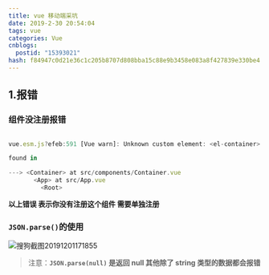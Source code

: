 ```yaml
---
title: vue 移动端采坑
date: 2019-2-30 20:54:04
tags: vue
categories: Vue
cnblogs:
  postid: "15393021"
hash: f84947c0d21e36c1c205b8707d808bba15c88e9b3458e083a8f427839e330be4
---
```


## 1.报错

### 组件没注册报错

```js

vue.esm.js?efeb:591 [Vue warn]: Unknown custom element: <el-container> - did you register the component correctly? For recursive components, make sure to provide the "name" option.

found in

---> <Container> at src/components/Container.vue
       <App> at src/App.vue
         <Root>
```

**以上错误 表示你没有注册这个组件 需要单独注册**

### `JSON.parse()`的使用

![搜狗截图20191201171855](https://bitbw.top/public/img/my_gallery/搜狗截图20191201171855.jpg)

> 注意：**`JSON.parse(null)` 是返回 null 其他除了 string 类型的数据都会报错**
